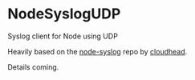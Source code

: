 NodeSyslogUDP
=============

Syslog client for Node using UDP

Heavily based on the [node-syslog](https://github.com/cloudhead/node-syslog) repo by [cloudhead](https://github.com/cloudhead).

Details coming.